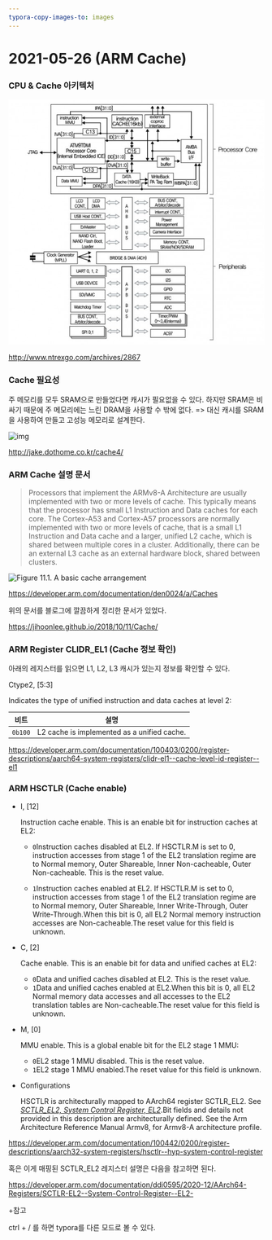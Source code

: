 ```yaml
---
typora-copy-images-to: images
---
```


# 2021-05-26 (ARM Cache)

### CPU & Cache 아키텍처

![15FJKARM002](images/210526_cache_architecture.jpg)

http://www.ntrexgo.com/archives/2867

### Cache 필요성

주 메모리를 모두 SRAM으로 만들었다면 캐시가 필요없을 수 있다. 하지만 SRAM은 비싸기 때문에 주 메모리에는 느린 DRAM을 사용할 수 밖에 없다. => 대신 캐시를 SRAM을 사용하여 만들고 고성능 메모리로 설계한다.

![img](http://jake.dothome.co.kr/wp-content/uploads/2015/10/cache-21.png)

http://jake.dothome.co.kr/cache4/



### ARM Cache 설명 문서

> Processors that implement the ARMv8-A Architecture are usually implemented with two or more levels of cache. This typically means that the processor has small L1 Instruction and Data caches for each core. The Cortex-A53 and Cortex-A57 processors are normally implemented with two or more levels of cache, that is a small L1 Instruction and Data cache and a larger, unified L2 cache, which is shared between multiple cores in a cluster. Additionally, there can be an external L3 cache as an external hardware block, shared between clusters. 

![Figure 11.1. A basic cache arrangement](https://documentation-service.arm.com/static/5fbd26f271eff94ef49c7008?token=)

https://developer.arm.com/documentation/den0024/a/Caches

위의 문서를 블로그에 깔끔하게 정리한 문서가 있었다.

https://jihoonlee.github.io/2018/10/11/Cache/



### ARM Register CLIDR_EL1 (Cache 정보 확인)

아래의 레지스터를 읽으면 L1, L2, L3 캐시가 있는지 정보를 확인할 수 있다.

Ctype2, [5:3]

Indicates the type of unified instruction and data caches at level 2:

| 비트    | 설명                                        |
| ------- | ------------------------------------------- |
| `0b100` | L2 cache is implemented as a unified cache. |

https://developer.arm.com/documentation/100403/0200/register-descriptions/aarch64-system-registers/clidr-el1--cache-level-id-register--el1



### ARM HSCTLR (Cache enable)

- I, [12]

  Instruction cache enable. This is an enable bit for instruction caches at EL2:

  - `0`Instruction caches disabled at EL2. If HSCTLR.M is set to 0, instruction accesses from stage 1 of the EL2 translation regime are to Normal memory, Outer Shareable, Inner Non-cacheable, Outer Non-cacheable. This is the reset value.

  - `1`Instruction caches enabled at EL2. If HSCTLR.M is set to 0, instruction accesses from stage 1 of the EL2 translation regime are to Normal memory, Outer Shareable, Inner Write-Through, Outer Write-Through.When this bit is 0, all EL2 Normal memory instruction accesses are Non-cacheable.The reset value for this field is unknown.

- C, [2]

  Cache enable. This is an enable bit for data and unified caches at EL2:

  - `0`Data and unified caches disabled at EL2. This is the reset value.
  - `1`Data and unified caches enabled at EL2.When this bit is 0, all EL2 Normal memory data accesses and all accesses to the EL2 translation tables are Non-cacheable.The reset value for this field is unknown.

- M, [0]

  MMU enable. This is a global enable bit for the EL2 stage 1 MMU:

  - `0`EL2 stage 1 MMU disabled. This is the reset value.
  - `1`EL2 stage 1 MMU enabled.The reset value for this field is unknown.

- Configurations

  HSCTLR is architecturally mapped to AArch64 register SCTLR_EL2. See [*SCTLR_EL2, System Control Register, EL2*](https://developer.arm.com/documentation/100442/0200/register-descriptions/aarch64-system-registers/sctlr-el2--system-control-register--el2?lang=en).Bit fields and details not provided in this description are architecturally defined. See the Arm Architecture Reference Manual Armv8, for Armv8-A architecture profile.

https://developer.arm.com/documentation/100442/0200/register-descriptions/aarch32-system-registers/hsctlr--hyp-system-control-register

혹은 이게 매핑된 SCTLR_EL2 레지스터 설명은 다음을 참고하면 된다.

https://developer.arm.com/documentation/ddi0595/2020-12/AArch64-Registers/SCTLR-EL2--System-Control-Register--EL2-



\+참고

ctrl + / 를 하면 typora를 다른 모드로 볼 수 있다.